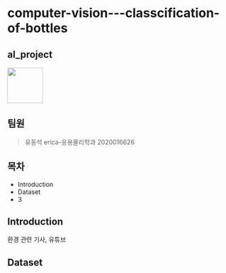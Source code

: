 # computer-vision---classcification-of-bottles

al_project
-
<img width="80" src="https://github.com/Dongjewerly/computer-vision---classcification-of-bottles/issues/1#issue-1492424302/
" />

팀원
-
> 유동석 erica-응용물리학과 2020016626 

목차
-
- Introduction
- Dataset
- 3

Introduction
-
환경 관련 기사, 유튜브

Dataset
- 
